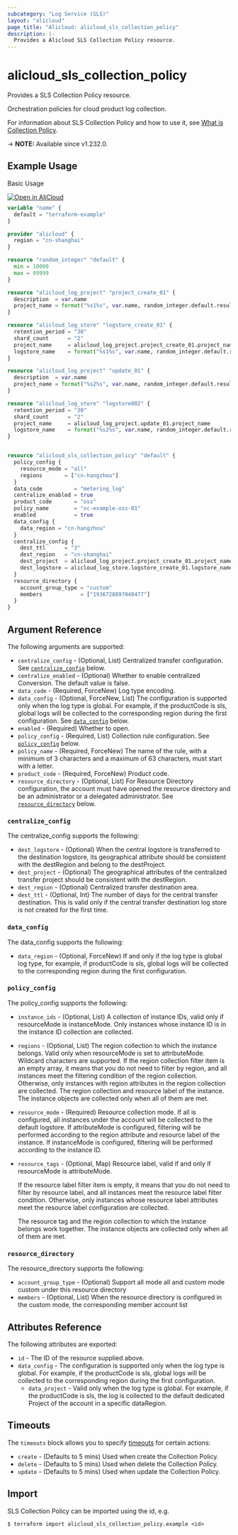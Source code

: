```yaml
---
subcategory: "Log Service (SLS)"
layout: "alicloud"
page_title: "Alicloud: alicloud_sls_collection_policy"
description: |-
  Provides a Alicloud SLS Collection Policy resource.
---
```


# alicloud_sls_collection_policy

Provides a SLS Collection Policy resource.

Orchestration policies for cloud product log collection.

For information about SLS Collection Policy and how to use it, see [What is Collection Policy](https://www.alibabacloud.com/help/en/).

-> **NOTE:** Available since v1.232.0.

## Example Usage

Basic Usage

<div style="display: block;margin-bottom: 40px;"><div class="oics-button" style="float: right;position: absolute;margin-bottom: 10px;">
  <a href="https://api.aliyun.com/api-tools/terraform?resource=alicloud_sls_collection_policy&exampleId=260f3fed-9de1-c582-2eee-b0c0657d8292b81d0b6e&activeTab=example&spm=docs.r.sls_collection_policy.0.260f3fed9d&intl_lang=EN_US" target="_blank">
    <img alt="Open in AliCloud" src="https://img.alicdn.com/imgextra/i1/O1CN01hjjqXv1uYUlY56FyX_!!6000000006049-55-tps-254-36.svg" style="max-height: 44px; max-width: 100%;">
  </a>
</div></div>

```terraform
variable "name" {
  default = "terraform-example"
}

provider "alicloud" {
  region = "cn-shanghai"
}

resource "random_integer" "default" {
  min = 10000
  max = 99999
}

resource "alicloud_log_project" "project_create_01" {
  description  = var.name
  project_name = format("%s1%s", var.name, random_integer.default.result)
}

resource "alicloud_log_store" "logstore_create_01" {
  retention_period = "30"
  shard_count      = "2"
  project_name     = alicloud_log_project.project_create_01.project_name
  logstore_name    = format("%s1%s", var.name, random_integer.default.result)
}

resource "alicloud_log_project" "update_01" {
  description  = var.name
  project_name = format("%s2%s", var.name, random_integer.default.result)
}

resource "alicloud_log_store" "logstore002" {
  retention_period = "30"
  shard_count      = "2"
  project_name     = alicloud_log_project.update_01.project_name
  logstore_name    = format("%s2%s", var.name, random_integer.default.result)
}


resource "alicloud_sls_collection_policy" "default" {
  policy_config {
    resource_mode = "all"
    regions       = ["cn-hangzhou"]
  }
  data_code          = "metering_log"
  centralize_enabled = true
  product_code       = "oss"
  policy_name        = "xc-example-oss-01"
  enabled            = true
  data_config {
    data_region = "cn-hangzhou"
  }
  centralize_config {
    dest_ttl      = "3"
    dest_region   = "cn-shanghai"
    dest_project  = alicloud_log_project.project_create_01.project_name
    dest_logstore = alicloud_log_store.logstore_create_01.logstore_name
  }
  resource_directory {
    account_group_type = "custom"
    members            = ["1936728897040477"]
  }
}
```

## Argument Reference

The following arguments are supported:
* `centralize_config` - (Optional, List) Centralized transfer configuration. See [`centralize_config`](#centralize_config) below.
* `centralize_enabled` - (Optional) Whether to enable centralized Conversion. The default value is false.
* `data_code` - (Required, ForceNew) Log type encoding.
* `data_config` - (Optional, ForceNew, List) The configuration is supported only when the log type is global. For example, if the productCode is sls, global logs will be collected to the corresponding region during the first configuration. See [`data_config`](#data_config) below.
* `enabled` - (Required) Whether to open.
* `policy_config` - (Required, List) Collection rule configuration. See [`policy_config`](#policy_config) below.
* `policy_name` - (Required, ForceNew) The name of the rule, with a minimum of 3 characters and a maximum of 63 characters, must start with a letter.
* `product_code` - (Required, ForceNew) Product code.
* `resource_directory` - (Optional, List) For Resource Directory configuration, the account must have opened the resource directory and be an administrator or a delegated administrator. See [`resource_directory`](#resource_directory) below.

### `centralize_config`

The centralize_config supports the following:
* `dest_logstore` - (Optional) When the central logstore is transferred to the destination logstore, its geographical attribute should be consistent with the destRegion and belong to the destProject.
* `dest_project` - (Optional) The geographical attributes of the centralized transfer project should be consistent with the destRegion.
* `dest_region` - (Optional) Centralized transfer destination area.
* `dest_ttl` - (Optional, Int) The number of days for the central transfer destination. This is valid only if the central transfer destination log store is not created for the first time.

### `data_config`

The data_config supports the following:
* `data_region` - (Optional, ForceNew) If and only if the log type is global log type, for example, if productCode is sls, global logs will be collected to the corresponding region during the first configuration.

### `policy_config`

The policy_config supports the following:
* `instance_ids` - (Optional, List) A collection of instance IDs, valid only if resourceMode is instanceMode. Only instances whose instance ID is in the instance ID collection are collected.
* `regions` - (Optional, List) The region collection to which the instance belongs. Valid only when resourceMode is set to attributeMode. Wildcard characters are supported. If the region collection filter item is an empty array, it means that you do not need to filter by region, and all instances meet the filtering condition of the region collection. Otherwise, only instances with region attributes in the region collection are collected. The region collection and resource label of the instance. The instance objects are collected only when all of them are met.
* `resource_mode` - (Required) Resource collection mode. If all is configured, all instances under the account will be collected to the default logstore. If attributeMode is configured, filtering will be performed according to the region attribute and resource label of the instance. If instanceMode is configured, filtering will be performed according to the instance ID.
* `resource_tags` - (Optional, Map) Resource label, valid if and only if resourceMode is attributeMode.

  If the resource label filter item is empty, it means that you do not need to filter by resource label, and all instances meet the resource label filter condition. Otherwise, only instances whose resource label attributes meet the resource label configuration are collected.

  The resource tag and the region collection to which the instance belongs work together. The instance objects are collected only when all of them are met.

### `resource_directory`

The resource_directory supports the following:
* `account_group_type` - (Optional) Support all mode all and custom mode custom under this resource directory
* `members` - (Optional, List) When the resource directory is configured in the custom mode, the corresponding member account list

## Attributes Reference

The following attributes are exported:
* `id` - The ID of the resource supplied above.
* `data_config` - The configuration is supported only when the log type is global. For example, if the productCode is sls, global logs will be collected to the corresponding region during the first configuration.
  * `data_project` - Valid only when the log type is global. For example, if the productCode is sls, the log is collected to the default dedicated Project of the account in a specific dataRegion.

## Timeouts

The `timeouts` block allows you to specify [timeouts](https://www.terraform.io/docs/configuration-0-11/resources.html#timeouts) for certain actions:
* `create` - (Defaults to 5 mins) Used when create the Collection Policy.
* `delete` - (Defaults to 5 mins) Used when delete the Collection Policy.
* `update` - (Defaults to 5 mins) Used when update the Collection Policy.

## Import

SLS Collection Policy can be imported using the id, e.g.

```shell
$ terraform import alicloud_sls_collection_policy.example <id>
```